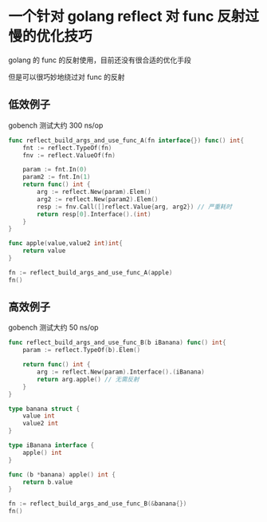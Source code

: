 # 一个针对 golang reflect 对 func 反射过慢的优化技巧

golang 的 func 的反射使用，目前还没有很合适的优化手段

但是可以很巧妙地绕过对 func 的反射


## 低效例子
gobench 测试大约 300 ns/op

```go
func reflect_build_args_and_use_func_A(fn interface{}) func() int{
	fnt := reflect.TypeOf(fn)
	fnv := reflect.ValueOf(fn)

	param := fnt.In(0)
	param2 := fnt.In(1)
	return func() int {
		arg := reflect.New(param).Elem()
		arg2 := reflect.New(param2).Elem()
		resp := fnv.Call([]reflect.Value{arg, arg2}) // 严重耗时
		return resp[0].Interface().(int)
	}
}

func apple(value,value2 int)int{
	return value
}

fn := reflect_build_args_and_use_func_A(apple)
fn()
```

## 高效例子
gobench 测试大约 50 ns/op
```go
func reflect_build_args_and_use_func_B(b iBanana) func() int{
	param := reflect.TypeOf(b).Elem()

	return func() int {
		arg := reflect.New(param).Interface().(iBanana)
		return arg.apple() // 无需反射
	}
}

type banana struct {
	value int
	value2 int
}

type iBanana interface {
	apple() int
}

func (b *banana) apple() int {
	return b.value
}

fn := reflect_build_args_and_use_func_B(&banana{})
fn()
```

